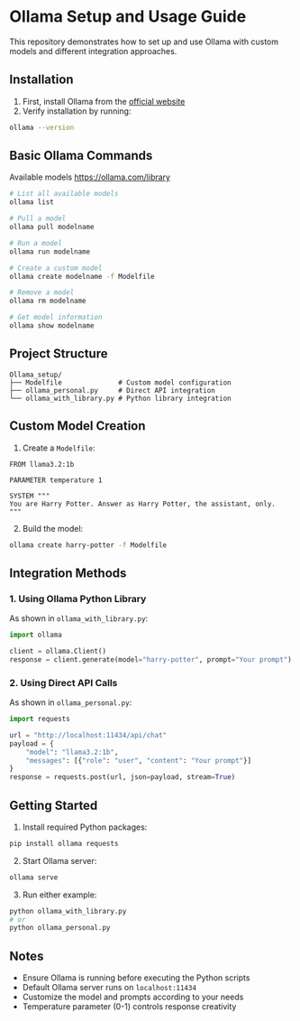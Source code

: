 # Ollama Setup and Usage Guide

This repository demonstrates how to set up and use Ollama with custom models and different integration approaches.

## Installation

1. First, install Ollama from the [official website](https://ollama.ai)
2. Verify installation by running:
```bash
ollama --version
```

## Basic Ollama Commands

Available models https://ollama.com/library

```bash
# List all available models
ollama list

# Pull a model
ollama pull modelname

# Run a model
ollama run modelname

# Create a custom model
ollama create modelname -f Modelfile

# Remove a model
ollama rm modelname

# Get model information
ollama show modelname
```

## Project Structure

```
Ollama_setup/
├── Modelfile              # Custom model configuration
├── ollama_personal.py     # Direct API integration
└── ollama_with_library.py # Python library integration
```

## Custom Model Creation

1. Create a `Modelfile`:
```
FROM llama3.2:1b

PARAMETER temperature 1

SYSTEM """
You are Harry Potter. Answer as Harry Potter, the assistant, only.
"""
```

2. Build the model:
```bash
ollama create harry-potter -f Modelfile
```

## Integration Methods

### 1. Using Ollama Python Library
As shown in `ollama_with_library.py`:
```python
import ollama

client = ollama.Client()
response = client.generate(model="harry-potter", prompt="Your prompt")
```

### 2. Using Direct API Calls
As shown in `ollama_personal.py`:
```python
import requests

url = "http://localhost:11434/api/chat"
payload = {
    "model": "llama3.2:1b",
    "messages": [{"role": "user", "content": "Your prompt"}]
}
response = requests.post(url, json=payload, stream=True)
```

## Getting Started

1. Install required Python packages:
```bash
pip install ollama requests
```

2. Start Ollama server:
```bash
ollama serve
```

3. Run either example:
```bash
python ollama_with_library.py
# or
python ollama_personal.py
```

## Notes
- Ensure Ollama is running before executing the Python scripts
- Default Ollama server runs on `localhost:11434`
- Customize the model and prompts according to your needs
- Temperature parameter (0-1) controls response creativity